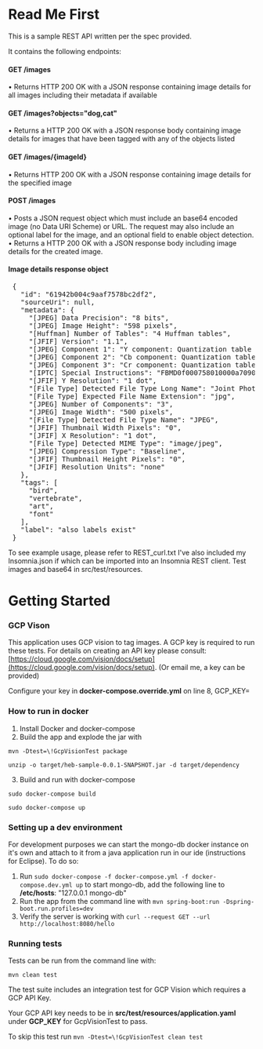 # Read Me First
This is a sample REST API written per the spec provided.

It contains the following endpoints:


#### GET /images

• Returns HTTP 200 OK with a JSON response containing image details for all images including their metadata if available


#### GET /images?objects="dog,cat"

• Returns a HTTP 200 OK with a JSON response body containing image details for images that have been tagged with any of the objects listed


#### GET /images/{imageId}

• Returns HTTP 200 OK with a JSON response containing image details for the specified image


#### POST /images

• Posts a JSON request object which must include an base64 encoded image (no Data URI Scheme)  or URL. The request may also include an optional label for the image, and an optional field to enable object detection.
• Returns a HTTP 200 OK with a JSON response body including image details for the created image. 


#### Image details response object
<pre>
 {
   "id": "61942b004c9aaf7578bc2df2",
   "sourceUri": null,
   "metadata": {
     "[JPEG] Data Precision": "8 bits",
     "[JPEG] Image Height": "598 pixels",
     "[Huffman] Number of Tables": "4 Huffman tables",
     "[JFIF] Version": "1.1",
     "[JPEG] Component 1": "Y component: Quantization table 0, Sampling factors 2 horiz/2 vert",
     "[JPEG] Component 2": "Cb component: Quantization table 1, Sampling factors 1 horiz/1 vert",
     "[JPEG] Component 3": "Cr component: Quantization table 1, Sampling factors 1 horiz/1 vert",
     "[IPTC] Special Instructions": "FBMD0f000758010000a7090000e8180000451a00001b200000a42f0000ca40000040420000",
     "[JFIF] Y Resolution": "1 dot",
     "[File Type] Detected File Type Long Name": "Joint Photographic Experts Group",
     "[File Type] Expected File Name Extension": "jpg",
     "[JPEG] Number of Components": "3",
     "[JPEG] Image Width": "500 pixels",
     "[File Type] Detected File Type Name": "JPEG",
     "[JFIF] Thumbnail Width Pixels": "0",
     "[JFIF] X Resolution": "1 dot",
     "[File Type] Detected MIME Type": "image/jpeg",
     "[JPEG] Compression Type": "Baseline",
     "[JFIF] Thumbnail Height Pixels": "0",
     "[JFIF] Resolution Units": "none"
   },
   "tags": [
     "bird",
     "vertebrate",
     "art",
     "font"
   ],
   "label": "also labels exist"
 }
</pre>

To see example usage, please refer to REST_curl.txt
I've also included my Insomnia.json if which can be imported into an Insomnia REST client. Test images and base64 in src/test/resources.

# Getting Started

### GCP Vison
This application uses GCP vision to tag images. A GCP key is required to run these tests. For details on creating an API key please consult: [https://cloud.google.com/vision/docs/setup](https://cloud.google.com/vision/docs/setup). (Or email me, a key can be provided)

Configure your key in **docker-compose.override.yml** on line 8, GCP_KEY=<your key>

### How to run in docker
1. Install Docker and docker-compose
2. Build the app and explode the jar with
 
 `mvn -Dtest=\!GcpVisionTest package`
 
 `unzip -o target/heb-sample-0.0.1-SNAPSHOT.jar -d target/dependency`
 
3. Build and run with docker-compose 

 `sudo docker-compose build`
 
 `sudo docker-compose up`

### Setting up a dev environment
For development purposes we can start the mongo-db docker instance on it's own and attach to it from a java application run in our ide (instructions for Eclipse). To do so:

1. Run `sudo docker-compose -f docker-compose.yml -f docker-compose.dev.yml up` to start mongo-db, add the following line to **/etc/hosts**: "127.0.0.1 mongo-db"
2. Run the app from the command line with `mvn spring-boot:run -Dspring-boot.run.profiles=dev`
3. Verify the server is working with `curl --request GET --url http://localhost:8080/hello`

### Running tests
Tests can be run from the command line with:

`mvn clean test`

The test suite includes an integration test for GCP Vision which requires a GCP API Key. 

Your GCP API key needs to be in **src/test/resources/application.yaml** under **GCP_KEY** for GcpVisionTest to pass.

To skip this test run
`mvn -Dtest=\!GcpVisionTest clean test`





